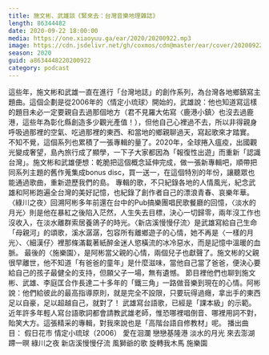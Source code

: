 ```yaml
---
title: 施文彬、武雄談《緊來去：台灣音樂地理雜誌》
length: 86344482
date: 2020-09-22 18:00:00
media: https://one.xiaoyuu.ga/ear/2020/20200922.mp3
image: https://cdn.jsdelivr.net/gh/coxmos/cdn@master/ear/cover/20200922.jpeg
season: 2020
guid: a8634448220200922
category: podcast
---
```


這些年，施文彬和武雄一直在進行「台灣地誌」的創作系列，為台灣各地鄉鎮寫主題曲。這個企劃是從2006年的〈情定小琉球〉開始的，武雄說：他也知道寫這樣的題目未必一定要親自去過那個地方（君不見羅大佑寫〈鹿港小鎮〉也沒去過鹿港，這些年為彰化縣創造多少觀光產值！），但他自己心裡過不去，所以非得親身呼吸過那裡的空氣、吃過那裡的東西、和當地的鄉親聊過天，寫起歌來才踏實。
不知不覺，這個系列也累積了一張專輯的量了。2020年，全球捲入瘟疫，出國觀光變成奢望，島內旅行成了顯學，一下子大家都因為「報復性出遊」而重新「認識台灣」。施文彬和武雄便想：乾脆把這個概念延伸完成，做一張新專輯吧，順帶把同系列主題的舊作蒐集成bonus disc，買一送一，在這個特別的年份，讓聽眾也能通過歌曲，重新遊歷我們的島。
專輯的歌，不只紀錄各地的人情風光，紀念武雄和阿彬跑遍全台灣的美好記憶，也紀錄了創作者自己的漂浪青春、哀樂年華。〈綠川之夜〉回溯阿彬多年前還在台中的Pub搞樂團唱民歌餐廳的回憶，〈淡水的月光〉則是他在暴紅之後陷入茫然，人生失去目標，決心一切歸零，兩年沒工作也沒收入，在淡水離群索居養鴿子的時光。〈新店溪慢慢仔流〉是武雄寫給自己生命「母親河」的頌歌，溪水潺潺，包容所有離鄉遊子的心情，她不再是〈一樣的月光〉、〈細漢仔〉裡那條滿載著紙醉金迷人慾橫流的冰冷惡水，而是記憶中溫暖的血脈。
最後的〈施樂園〉，是阿彬當父親的心情，兩個兒子也獻聲了。施文彬的父親很早離世，他不知道「有爸爸的童年」是什麼滋味，當他自己當了爸爸，便決心要給自己的孩子最健全的支持，但願父子一場，無有遺憾。
節目裡他們也聊到施文彬、武雄、李庭匡合作長達二十多年的「鐵三角」一路做音樂到現在的心情。阿彬說：他們給彼此的最高指導原則，就是完全不設限，只要玩得過癮，拿出手的東西足以自豪，足以超越自己，就對了！
武雄寫台語歌，已經是「課本級」的示範。近年許多年輕人寫台語歌詞都會請教武雄老師，惟恐哪裡唱倒音、哪裡用詞不對，貽笑大方。這張精采的專輯，對我來說也是「高階台語自修教材」呢。
播出曲目：
假日花市
情定小琉球（2006）
愛在洄瀾
戀戀基隆港
淡水的月光
來去澎湖蹛一暝
綠川之夜
新店溪慢慢仔流
風獅爺的歌
旋轉我木馬
施樂園

